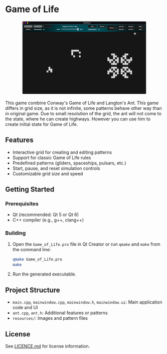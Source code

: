 # Game of Life

<p align="center">
   <img src="/resources/thumbnail.png" alt="Game of Life Thumbnail" width="400"/>
</p>

This game combine Conway's Game of Life and Langton's Ant. This game differs in grid size, as it is not infinite, some patterns behave other way than in original game. Due to small resolution of the grid, the ant will not come to the state, where he can create highways. However you can use him to create initial state for Game of Life.

## Features

- Interactive grid for creating and editing patterns
- Support for classic Game of Life rules
- Predefined patterns (gliders, spaceships, pulsars, etc.)
- Start, pause, and reset simulation controls
- Customizable grid size and speed

## Getting Started

### Prerequisites

- Qt (recommended: Qt 5 or Qt 6)
- C++ compiler (e.g., g++, clang++)

### Building

1. Open the `Game_of_Life.pro` file in Qt Creator or run `qmake` and `make` from the command line:
   ```bash
   qmake Game_of_Life.pro
   make
   ```
2. Run the generated executable.

## Project Structure

- `main.cpp`, `mainwindow.cpp`, `mainwindow.h`, `mainwindow.ui`: Main application code and UI
- `ant.cpp`, `ant.h`: Additional features or patterns
- `resources/`: Images and pattern files

## License

See [LICENCE.md](LICENCE.md) for license information.
